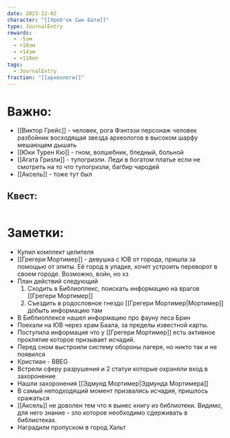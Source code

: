 ```yaml
---
date: 2023-12-02
character: "[[Хроб'ок Сын Бати]]"
type: JournalEntry
rewards:
  - -5зм
  - +10зм
  - +14зм
  - +110оп
tags:
  - JournalEntry
fraction: "[[археологи]]"
---
```

# Важно:
- [[Виктор Грейс]] - человек, рога Фэнтэзи персонаж человек разбойник восходящая звезда археологов в высоком шарфу мешающем дышать
- [[Юки Турен Кю]] - гном, волшебник, бледный, больной
- [[Агата Гризли]] - тупогризли. Леди в богатом платье если не смотреть на то что тупогризли, багбир чародей
- [[Аксель]] - тоже тут был

## Квест:
```

```

# Заметки:
- Купил комплект целителя
- [[Грегери Мортимер]] - девушка с ЮВ от города, пришла за помощью от элиты. Её город в упадке, хочет устроить переворот в своем городе. Возможно, войн, но хз
- План действий следующий
	1. Сходить в Библиоплекс, поискать информацию на врагов [[Грегери Мортимер]]
	2. Съездить в родословное гнездо [[Грегери Мортимер|Мортимер]] добыть информацию там
- В Библиоплексе нашел информацию про фауну леса Брин
- Поехали на ЮВ через храм Баала, за пределы известной карты. 
- Поступила информация что у [[Грегери Мортимер]] есть активное проклятие которое призывает исчадий. 
- Перед сном выстроили систему обороны лагеря, но никто так и не появился
- Кристиан - BBEG
- Встрели сферу разрушения и 2 статуи которые охраняли вход в захоронение
- Нашли захоронения [[Эдмунд Мортимер|Эдмунда Мортимера]]
- В самый неподходящий момент призвались исчадия, пришлось сражаться
- [[Аксель]] не доволен тем что я вынес книгу из библиотеки. Видимо, для него знание - зло которое необходимо сдерживать в библиотеках.
- Наградили пропуском в город Хальт

